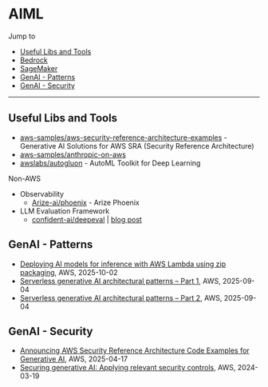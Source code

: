 # AIML

Jump to
- [Useful Libs and Tools](#useful-libs-and-tools)
- [Bedrock](../Bedrock/README.md)
- [SageMaker](../SageMaker/)
- [GenAI - Patterns](#genai---patterns)
- [GenAI - Security](#genai---security)

---

## Useful Libs and Tools
- [aws-samples/aws-security-reference-architecture-examples](https://github.com/aws-samples/aws-security-reference-architecture-examples/tree/main/aws_sra_examples/solutions/genai) - Generative AI Solutions for AWS SRA (Security Reference Architecture)
- [aws-samples/anthropic-on-aws](https://github.com/aws-samples/anthropic-on-aws)
- [awslabs/autogluon](https://github.com/awslabs/autogluon) - AutoML Toolkit for Deep Learning

Non-AWS
- Observability
    - [Arize-ai/phoenix](https://github.com/Arize-ai/phoenix) - Arize Phoenix
- LLM Evaluation Framework
    - [confident-ai/deepeval](https://github.com/confident-ai/deepeval) | [blog post](https://www.confident-ai.com/blog/how-to-build-an-llm-evaluation-framework-from-scratch)


## GenAI - Patterns
- [Deploying AI models for inference with AWS Lambda using zip packaging](https://aws.amazon.com/blogs/compute/deploying-ai-models-for-inference-with-aws-lambda-using-zip-packaging/), AWS, 2025-10-02
- [Serverless generative AI architectural patterns – Part 1](https://aws.amazon.com/blogs/compute/serverless-generative-ai-architectural-patterns/), AWS, 2025-09-04
- [Serverless generative AI architectural patterns – Part 2](https://aws.amazon.com/blogs/compute/part-2-serverless-generative-ai-architectural-patterns/), AWS, 2025-09-04


## GenAI - Security
- [Announcing AWS Security Reference Architecture Code Examples for Generative AI](https://aws.amazon.com/blogs/security/announcing-aws-security-reference-architecture-code-examples-for-generative-ai/), AWS, 2025-04-17
- [Securing generative AI: Applying relevant security controls](https://aws.amazon.com/blogs/security/securing-generative-ai-applying-relevant-security-controls/), AWS, 2024-03-19
